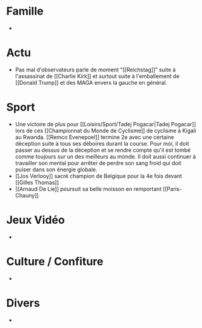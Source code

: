 # Famille
- 
# Actu
- Pas mal d'observateurs parle de moment "[[Reichstag]]" suite à l'assassinat de [[Charlie Kirk]] et surtout suite à l'emballement de [[Donald Trump]] et des MAGA envers la gauche en général.
# Sport
- Une victoire de plus pour [[Loisirs/Sport/Tadej Pogacar|Tadej Pogacar]] lors de ces [[Championnat du Monde de Cyclisme]] de cyclisme à Kigali au Rwanda. [[Remco Evenepoel]] termine 2e avec une certaine déception suite à tous ses déboires durant la course. Pour moi, il doit passer au dessus de la déception et se rendre compte qu'il est tombé comme toujours sur un des meilleurs au monde. Il doit aussi continuer à travailler son mental pour arrêter de perdre son sang froid qui doit puiser dans son énergie globale.
- [[Jos Verlooy]] sacré champion de Belgique pour la 4e fois devant [[Gilles Thomas]]
- [[Arnaud De Lie]] poursuit sa belle moisson en remportant [[Paris-Chauny]]
# Jeux Vidéo
- 
# Culture / Confiture
- 
# Divers
- 
